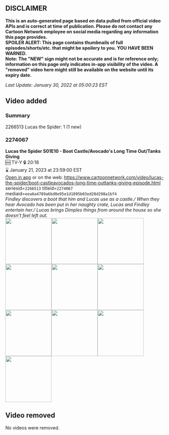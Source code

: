 ## DISCLAIMER
**This is an auto-generated page based on data pulled from official video APIs and is correct at time of publication. Please do not contact any Cartoon Network employee on social media regarding any information this page provides.**  
**SPOILER ALERT: This page contains thumbnails of full episodes/shorts/etc. that might be spoilery to you. YOU HAVE BEEN WARNED.**  
**Note: The "NEW" sign might not be accurate and is for reference only; information on this page only indicates in-app visibility of the video. A "removed" video here might still be available on the website until its expiry date.**  

_Last Update: January 30, 2022 at 05:00:23 EST_
## Video added
### Summary
2266513 Lucas the Spider: 1 (1 new)  
### 2274067
**Lucas the Spider S01E10 - Boot Castle/Avocado's Long Time Out/Tanks Giving**  
🆕 TV-Y 🔒 20:18  
⌛ January 21, 2023 at 23:59:00 EST  
[Open in app](https://cnvideo.sercomkc.org/redirector.html?type=cnapp&seriesid=1000000000093702&titleid=2274067&mediaid=eea6a4789a6bd0e95e1d1095b03ed20d298a1bf4) or on the web: https://www.cartoonnetwork.com/video/lucas-the-spider/boot-castleavocados-long-time-outtanks-giving-episode.html  
seriesid=`2266513` titleid=`2274067` mediaid=`eea6a4789a6bd0e95e1d1095b03ed20d298a1bf4`  
_Findley discovers a boot that him and Lucas use as a castle./ When they hear Avocado has been put in her naughty crate, Lucas and Findley entertain her./ Lucas brings Dimples things from around the house so she doesn't feel left out._  
<a href="https://s3.amazonaws.com/cartoonorchestrator/2274067_001_1280x720.jpg"><img src="https://s3.amazonaws.com/cartoonorchestrator/2274067_001_640x360.jpg" height="144px" /></a><a href="https://s3.amazonaws.com/cartoonorchestrator/2274067_002_1280x720.jpg"><img src="https://s3.amazonaws.com/cartoonorchestrator/2274067_002_640x360.jpg" height="144px" /></a><a href="https://s3.amazonaws.com/cartoonorchestrator/2274067_003_1280x720.jpg"><img src="https://s3.amazonaws.com/cartoonorchestrator/2274067_003_640x360.jpg" height="144px" /></a><a href="https://s3.amazonaws.com/cartoonorchestrator/2274067_004_1280x720.jpg"><img src="https://s3.amazonaws.com/cartoonorchestrator/2274067_004_640x360.jpg" height="144px" /></a><a href="https://s3.amazonaws.com/cartoonorchestrator/2274067_005_1280x720.jpg"><img src="https://s3.amazonaws.com/cartoonorchestrator/2274067_005_640x360.jpg" height="144px" /></a><a href="https://s3.amazonaws.com/cartoonorchestrator/2274067_006_1280x720.jpg"><img src="https://s3.amazonaws.com/cartoonorchestrator/2274067_006_640x360.jpg" height="144px" /></a><a href="https://s3.amazonaws.com/cartoonorchestrator/2274067_007_1280x720.jpg"><img src="https://s3.amazonaws.com/cartoonorchestrator/2274067_007_640x360.jpg" height="144px" /></a><a href="https://s3.amazonaws.com/cartoonorchestrator/2274067_008_1280x720.jpg"><img src="https://s3.amazonaws.com/cartoonorchestrator/2274067_008_640x360.jpg" height="144px" /></a><a href="https://s3.amazonaws.com/cartoonorchestrator/2274067_009_1280x720.jpg"><img src="https://s3.amazonaws.com/cartoonorchestrator/2274067_009_640x360.jpg" height="144px" /></a><a href="https://s3.amazonaws.com/cartoonorchestrator/2274067_010_1280x720.jpg"><img src="https://s3.amazonaws.com/cartoonorchestrator/2274067_010_640x360.jpg" height="144px" /></a>
## Video removed
No videos were removed.  
